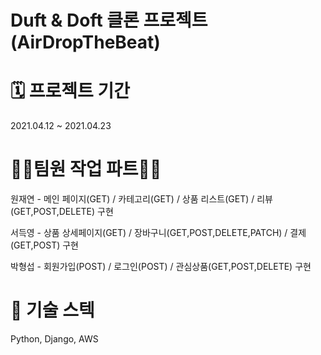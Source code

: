 # Duft & Doft 클론 프로젝트 (AirDropTheBeat)

# 🗓 프로젝트 기간
2021.04.12 ~ 2021.04.23

# 👩‍💻팀원 작업 파트👨‍💻 
원재연 - 메인 페이지(GET) / 카테고리(GET) / 상품 리스트(GET) / 리뷰(GET,POST,DELETE) 구현

서득영 - 상품 상세페이지(GET) / 장바구니(GET,POST,DELETE,PATCH) / 결제 (GET,POST) 구현

박형섭 - 회원가입(POST) / 로그인(POST) / 관심상품(GET,POST,DELETE) 구현

# 🥇 기술 스텍
Python, Django, AWS
